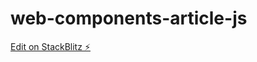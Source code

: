 # web-components-article-js

[Edit on StackBlitz ⚡️](https://stackblitz.com/edit/web-components-article-js)